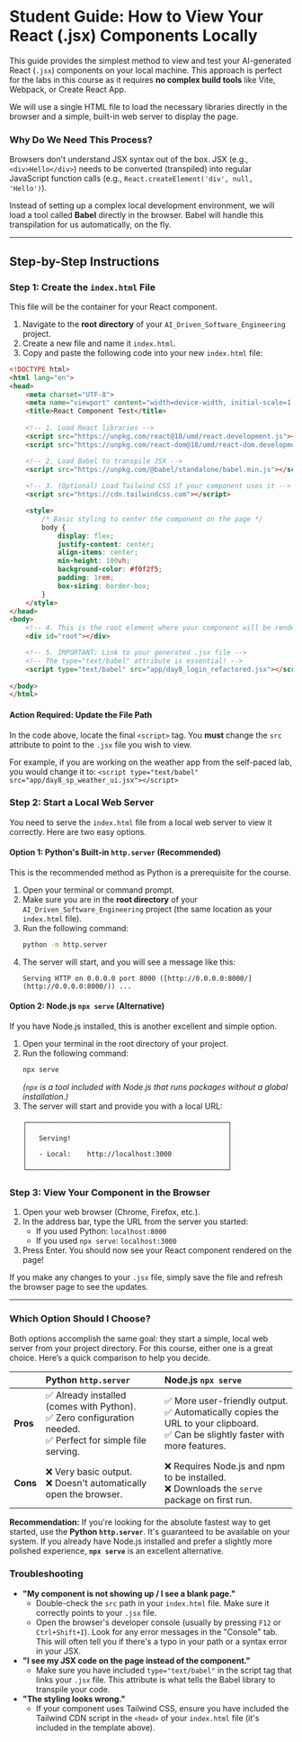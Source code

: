 # Student Guide: How to View Your React (.jsx) Components Locally

This guide provides the simplest method to view and test your AI-generated React (`.jsx`) components on your local machine. This approach is perfect for the labs in this course as it requires **no complex build tools** like Vite, Webpack, or Create React App.

We will use a single HTML file to load the necessary libraries directly in the browser and a simple, built-in web server to display the page.

### Why Do We Need This Process?

Browsers don't understand JSX syntax out of the box. JSX (e.g., `<div>Hello</div>`) needs to be converted (transpiled) into regular JavaScript function calls (e.g., `React.createElement('div', null, 'Hello')`).

Instead of setting up a complex local development environment, we will load a tool called **Babel** directly in the browser. Babel will handle this transpilation for us automatically, on the fly.

---

## Step-by-Step Instructions

### Step 1: Create the `index.html` File

This file will be the container for your React component.

1.  Navigate to the **root directory** of your `AI_Driven_Software_Engineering` project.
2.  Create a new file and name it `index.html`.
3.  Copy and paste the following code into your new `index.html` file:

```html
<!DOCTYPE html>
<html lang="en">
<head>
    <meta charset="UTF-8">
    <meta name="viewport" content="width=device-width, initial-scale=1.0">
    <title>React Component Test</title>
    
    <!-- 1. Load React libraries -->
    <script src="https://unpkg.com/react@18/umd/react.development.js"></script>
    <script src="https://unpkg.com/react-dom@18/umd/react-dom.development.js"></script>

    <!-- 2. Load Babel to transpile JSX -->
    <script src="https://unpkg.com/@babel/standalone/babel.min.js"></script>
    
    <!-- 3. (Optional) Load Tailwind CSS if your component uses it -->
    <script src="https://cdn.tailwindcss.com"></script>

    <style>
        /* Basic styling to center the component on the page */
        body {
            display: flex;
            justify-content: center;
            align-items: center;
            min-height: 100vh;
            background-color: #f0f2f5;
            padding: 1rem;
            box-sizing: border-box;
        }
    </style>
</head>
<body>
    <!-- 4. This is the root element where your component will be rendered -->
    <div id="root"></div>

    <!-- 5. IMPORTANT: Link to your generated .jsx file -->
    <!-- The type="text/babel" attribute is essential! -->
    <script type="text/babel" src="app/day8_login_refactored.jsx"></script> 
    
</body>
</html>
```

#### **Action Required:** Update the File Path

In the code above, locate the final `<script>` tag. You **must** change the `src` attribute to point to the `.jsx` file you wish to view.

For example, if you are working on the weather app from the self-paced lab, you would change it to:
`<script type="text/babel" src="app/day8_sp_weather_ui.jsx"></script>`

### Step 2: Start a Local Web Server

You need to serve the `index.html` file from a local web server to view it correctly. Here are two easy options.

#### **Option 1: Python's Built-in `http.server` (Recommended)**

This is the recommended method as Python is a prerequisite for the course.

1.  Open your terminal or command prompt.
2.  Make sure you are in the **root directory** of your `AI_Driven_Software_Engineering` project (the same location as your `index.html` file).
3.  Run the following command:
    ```bash
    python -m http.server
    ```
4.  The server will start, and you will see a message like this:
    ```
    Serving HTTP on 0.0.0.0 port 8000 ([http://0.0.0.0:8000/](http://0.0.0.0:8000/)) ...
    ```

#### **Option 2: Node.js `npx serve` (Alternative)**

If you have Node.js installed, this is another excellent and simple option.

1.  Open your terminal in the root directory of your project.
2.  Run the following command:
    ```bash
    npx serve
    ```
    *(`npx` is a tool included with Node.js that runs packages without a global installation.)*
3.  The server will start and provide you with a local URL:
    ```
    ┌──────────────────────────────────────────────────┐
    │                                                  │
    │   Serving!                                       │
    │                                                  │
    │   - Local:    http://localhost:3000              │
    │                                                  │
    └──────────────────────────────────────────────────┘
    ```

### Step 3: View Your Component in the Browser

1.  Open your web browser (Chrome, Firefox, etc.).
2.  In the address bar, type the URL from the server you started:
    * If you used Python: `localhost:8000`
    * If you used `npx serve`: `localhost:3000`
3.  Press Enter. You should now see your React component rendered on the page!

If you make any changes to your `.jsx` file, simply save the file and refresh the browser page to see the updates.

---

### Which Option Should I Choose?

Both options accomplish the same goal: they start a simple, local web server from your project directory. For this course, either one is a great choice. Here’s a quick comparison to help you decide.

|              | **Python `http.server`** | **Node.js `npx serve`** |
| :----------- | :----------------------------------------------------------------------------------------------------- | :------------------------------------------------------------------------------------------------------------------- |
| **Pros** | ✅ Already installed (comes with Python).<br>✅ Zero configuration needed.<br>✅ Perfect for simple file serving. | ✅ More user-friendly output.<br>✅ Automatically copies the URL to your clipboard.<br>✅ Can be slightly faster with more features. |
| **Cons** | ❌ Very basic output.<br>❌ Doesn't automatically open the browser.                                      | ❌ Requires Node.js and npm to be installed.<br>❌ Downloads the `serve` package on first run.                          |

**Recommendation:** If you're looking for the absolute fastest way to get started, use the **Python `http.server`**. It's guaranteed to be available on your system. If you already have Node.js installed and prefer a slightly more polished experience, **`npx serve`** is an excellent alternative.

### Troubleshooting

* **"My component is not showing up / I see a blank page."**
    * Double-check the `src` path in your `index.html` file. Make sure it correctly points to your `.jsx` file.
    * Open the browser's developer console (usually by pressing `F12` or `Ctrl+Shift+I`). Look for any error messages in the "Console" tab. This will often tell you if there's a typo in your path or a syntax error in your JSX.
* **"I see my JSX code on the page instead of the component."**
    * Make sure you have included `type="text/babel"` in the script tag that links your `.jsx` file. This attribute is what tells the Babel library to transpile your code.
* **"The styling looks wrong."**
    * If your component uses Tailwind CSS, ensure you have included the Tailwind CDN script in the `<head>` of your `index.html` file (it's included in the template above).
